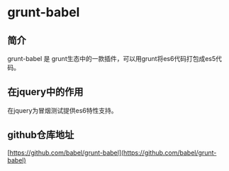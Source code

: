 # grunt-babel

## 简介

grunt-babel 是 grunt生态中的一款插件，可以用grunt将es6代码打包成es5代码。

## 在jquery中的作用

在jquery为冒烟测试提供es6特性支持。

## github仓库地址

[https://github.com/babel/grunt-babel](https://github.com/babel/grunt-babel)
